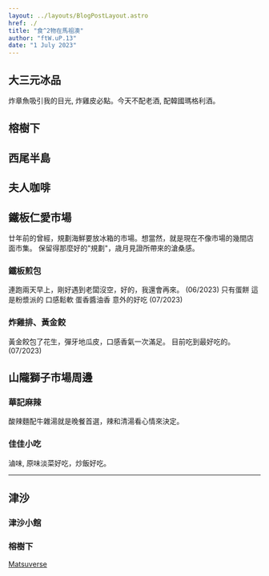 ```yaml
---
layout: ../layouts/BlogPostLayout.astro
href: ./
title: "食^2物在馬祖澳"
author: "ftW.uP.13"
date: "1 July 2023"
---
```

## 大三元冰品
 <!-- (07/2023) -->
炸章魚吸引我的目光, 炸雞皮必點。今天不配老酒, 配韓國瑪格利酒。

## 榕樹下
<!-- FIXME: start from here the latest on top -->
 <!-- (07/2023) -->
<!-- above change to latest on top -->

## 西尾半島

## 夫人咖啡
<!-- (06/2023) FIXME: -->

## 鐵板仁愛市場
廿年前的曾經，規劃海鮮要放冰箱的市場。想當然，就是現在不像市場的幾間店
面市集。 保留得那麼好的"規劃"，歳月見證所帶來的滄桑感。

### 鐵板煎包
連跑兩天早上，剛好遇到老闆沒空，好的，我還會再來。 (06/2023)
只有蛋餅 這是粉漿派的 口感鬆軟 蛋香醬油香 意外的好吃  (07/2023)

### 炸雞排、黃金餃
黃金餃包了花生，彈牙地瓜皮，口感香氣一次滿足。 目前吃到最好吃的。 (07/2023)

## 山隴獅子市場周邊
### 華記麻辣
酸辣麵配牛雜湯就是晚餐首選，辣和清湯看心情來決定。

### 佳佳小吃
滷味, 原味淡菜好吃，炒飯好吃。

---

## 津沙
### 津沙小館
<!-- FIXME: -->

### 榕樹下


[Matsuverse](./)
